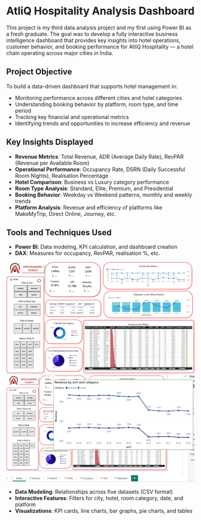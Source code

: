# AtliQ Hospitality Analysis Dashboard

This project is my third data analysis project and my first using Power BI as a fresh graduate. The goal was to develop a fully interactive business intelligence dashboard that provides key insights into hotel operations, customer behavior, and booking performance for AtliQ Hospitality — a hotel chain operating across major cities in India.

## Project Objective

To build a data-driven dashboard that supports hotel management in:

- Monitoring performance across different cities and hotel categories
- Understanding booking behavior by platform, room type, and time period
- Tracking key financial and operational metrics
- Identifying trends and opportunities to increase efficiency and revenue

## Key Insights Displayed

- **Revenue Metrics**: Total Revenue, ADR (Average Daily Rate), RevPAR (Revenue per Available Room)
- **Operational Performance**: Occupancy Rate, DSRN (Daily Successful Room Nights), Realisation Percentage
- **Hotel Comparison**: Business vs Luxury category performance
- **Room Type Analysis**: Standard, Elite, Premium, and Presidential
- **Booking Behavior**: Weekday vs Weekend patterns, monthly and weekly trends
- **Platform Analysis**: Revenue and efficiency of platforms like MakeMyTrip, Direct Online, Journey, etc.

## Tools and Techniques Used

- **Power BI**: Data modeling, KPI calculation, and dashboard creation
- **DAX**: Measures for occupancy, RevPAR, realisation %, etc.


![Dashboard Preview](dashboard_preview.png)
![Dashboard Preview](dashboard_preview2.png)
- **Data Modeling**: Relationships across five datasets (CSV format)
- **Interactive Features**: Filters for city, hotel, room category, date, and platform
- **Visualizations**: KPI cards, line charts, bar graphs, pie charts, and tables
